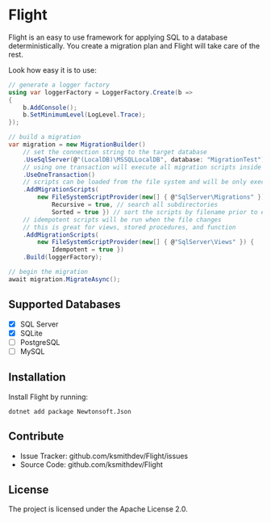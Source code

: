Flight
========

Flight is an easy to use framework for applying SQL to a database deterministically. You create a migration plan and Flight will take care of the rest. 

Look how easy it is to use:

```csharp
// generate a logger factory
using var loggerFactory = LoggerFactory.Create(b =>
{
    b.AddConsole();
    b.SetMinimumLevel(LogLevel.Trace);
});

// build a migration
var migration = new MigrationBuilder()
    // set the connection string to the target database
    .UseSqlServer(@"(LocalDB)\MSSQLLocalDB", database: "MigrationTest")
    // using one transaction will execute all migration scripts inside a transaction and roll them all back if there is a failure
    .UseOneTransaction()
    // scripts can be loaded from the file system and will be only executed once
    .AddMigrationScripts(
        new FileSystemScriptProvider(new[] { @"SqlServer\Migrations" }) { 
            Recursive = true, // search all subdirectories 
            Sorted = true }) // sort the scripts by filename prior to execution
    // idempotent scripts will be run when the file changes
    // this is great for views, stored procedures, and function
    .AddMigrationScripts(
        new FileSystemScriptProvider(new[] { @"SqlServer\Views" }) { 
            Idempotent = true })
    .Build(loggerFactory);

// begin the migration
await migration.MigrateAsync();
```

Supported Databases
--------

- [x] SQL Server
- [x] SQLite
- [ ] PostgreSQL
- [ ] MySQL

Installation
------------

Install Flight by running:

    dotnet add package Newtonsoft.Json

Contribute
----------

- Issue Tracker: github.com/ksmithdev/Flight/issues
- Source Code: github.com/ksmithdev/Flight

License
-------

The project is licensed under the Apache License 2.0.